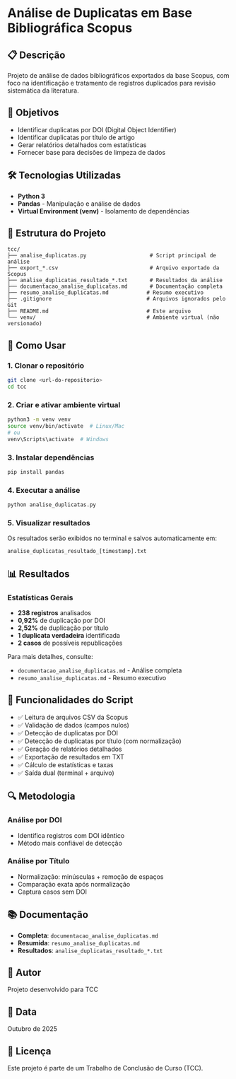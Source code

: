 # Análise de Duplicatas em Base Bibliográfica Scopus

## 📋 Descrição

Projeto de análise de dados bibliográficos exportados da base Scopus, com foco na identificação e tratamento de registros duplicados para revisão sistemática da literatura.

## 🎯 Objetivos

- Identificar duplicatas por DOI (Digital Object Identifier)
- Identificar duplicatas por título de artigo
- Gerar relatórios detalhados com estatísticas
- Fornecer base para decisões de limpeza de dados

## 🛠️ Tecnologias Utilizadas

- **Python 3**
- **Pandas** - Manipulação e análise de dados
- **Virtual Environment (venv)** - Isolamento de dependências

## 📁 Estrutura do Projeto

```
tcc/
├── analise_duplicatas.py                    # Script principal de análise
├── export_*.csv                             # Arquivo exportado da Scopus
├── analise_duplicatas_resultado_*.txt       # Resultados da análise
├── documentacao_analise_duplicatas.md       # Documentação completa
├── resumo_analise_duplicatas.md            # Resumo executivo
├── .gitignore                              # Arquivos ignorados pelo Git
├── README.md                               # Este arquivo
└── venv/                                   # Ambiente virtual (não versionado)
```

## 🚀 Como Usar

### 1. Clonar o repositório
```bash
git clone <url-do-repositorio>
cd tcc
```

### 2. Criar e ativar ambiente virtual
```bash
python3 -m venv venv
source venv/bin/activate  # Linux/Mac
# ou
venv\Scripts\activate  # Windows
```

### 3. Instalar dependências
```bash
pip install pandas
```

### 4. Executar a análise
```bash
python analise_duplicatas.py
```

### 5. Visualizar resultados
Os resultados serão exibidos no terminal e salvos automaticamente em:
```
analise_duplicatas_resultado_[timestamp].txt
```

## 📊 Resultados

### Estatísticas Gerais
- **238 registros** analisados
- **0,92%** de duplicação por DOI
- **2,52%** de duplicação por título
- **1 duplicata verdadeira** identificada
- **2 casos** de possíveis republicações

Para mais detalhes, consulte:
- `documentacao_analise_duplicatas.md` - Análise completa
- `resumo_analise_duplicatas.md` - Resumo executivo

## 📝 Funcionalidades do Script

- ✅ Leitura de arquivos CSV da Scopus
- ✅ Validação de dados (campos nulos)
- ✅ Detecção de duplicatas por DOI
- ✅ Detecção de duplicatas por título (com normalização)
- ✅ Geração de relatórios detalhados
- ✅ Exportação de resultados em TXT
- ✅ Cálculo de estatísticas e taxas
- ✅ Saída dual (terminal + arquivo)

## 🔍 Metodologia

### Análise por DOI
- Identifica registros com DOI idêntico
- Método mais confiável de detecção

### Análise por Título
- Normalização: minúsculas + remoção de espaços
- Comparação exata após normalização
- Captura casos sem DOI

## 📚 Documentação

- **Completa**: `documentacao_analise_duplicatas.md`
- **Resumida**: `resumo_analise_duplicatas.md`
- **Resultados**: `analise_duplicatas_resultado_*.txt`

## 👤 Autor

Projeto desenvolvido para TCC

## 📅 Data

Outubro de 2025

## 📄 Licença

Este projeto é parte de um Trabalho de Conclusão de Curso (TCC).

